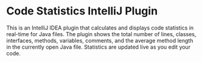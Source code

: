 # Code Statistics IntelliJ Plugin

This is an IntelliJ IDEA plugin that calculates and displays code statistics in real-time for Java files. The plugin shows the total number of lines, classes, interfaces, methods, variables, comments, and the average method length in the currently open Java file. Statistics are updated live as you edit your code.